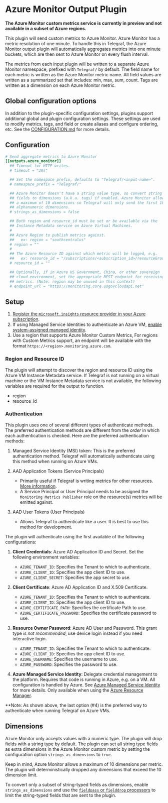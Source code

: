 # Azure Monitor Output Plugin

**The Azure Monitor custom metrics service is currently in preview and not
available in a subset of Azure regions.**

This plugin will send custom metrics to Azure Monitor. Azure Monitor has a
metric resolution of one minute. To handle this in Telegraf, the Azure Monitor
output plugin will automatically aggregates metrics into one minute buckets,
which are then sent to Azure Monitor on every flush interval.

The metrics from each input plugin will be written to a separate Azure Monitor
namespace, prefixed with `Telegraf/` by default. The field name for each metric
is written as the Azure Monitor metric name. All field values are written as a
summarized set that includes: min, max, sum, count. Tags are written as a
dimension on each Azure Monitor metric.

## Global configuration options <!-- @/docs/includes/plugin_config.md -->

In addition to the plugin-specific configuration settings, plugins support
additional global and plugin configuration settings. These settings are used to
modify metrics, tags, and field or create aliases and configure ordering, etc.
See the [CONFIGURATION.md][CONFIGURATION.md] for more details.

[CONFIGURATION.md]: ../../../docs/CONFIGURATION.md

## Configuration

```toml @sample.conf
# Send aggregate metrics to Azure Monitor
[[outputs.azure_monitor]]
  ## Timeout for HTTP writes.
  # timeout = "20s"

  ## Set the namespace prefix, defaults to "Telegraf/<input-name>".
  # namespace_prefix = "Telegraf/"

  ## Azure Monitor doesn't have a string value type, so convert string
  ## fields to dimensions (a.k.a. tags) if enabled. Azure Monitor allows
  ## a maximum of 10 dimensions so Telegraf will only send the first 10
  ## alphanumeric dimensions.
  # strings_as_dimensions = false

  ## Both region and resource_id must be set or be available via the
  ## Instance Metadata service on Azure Virtual Machines.
  #
  ## Azure Region to publish metrics against.
  ##   ex: region = "southcentralus"
  # region = ""
  #
  ## The Azure Resource ID against which metric will be logged, e.g.
  ##   ex: resource_id = "/subscriptions/<subscription_id>/resourceGroups/<resource_group>/providers/Microsoft.Compute/virtualMachines/<vm_name>"
  # resource_id = ""

  ## Optionally, if in Azure US Government, China, or other sovereign
  ## cloud environment, set the appropriate REST endpoint for receiving
  ## metrics. (Note: region may be unused in this context)
  # endpoint_url = "https://monitoring.core.usgovcloudapi.net"
```

## Setup

1. [Register the `microsoft.insights` resource provider in your Azure
   subscription][resource provider].
1. If using Managed Service Identities to authenticate an Azure VM, [enable
   system-assigned managed identity][enable msi].
1. Use a region that supports Azure Monitor Custom Metrics, For regions with
   Custom Metrics support, an endpoint will be available with the format
   `https://<region>.monitoring.azure.com`.

[resource provider]: https://docs.microsoft.com/en-us/azure/azure-resource-manager/resource-manager-supported-services

[enable msi]: https://docs.microsoft.com/en-us/azure/active-directory/managed-service-identity/qs-configure-portal-windows-vm

### Region and Resource ID

The plugin will attempt to discover the region and resource ID using the Azure
VM Instance Metadata service. If Telegraf is not running on a virtual machine or
the VM Instance Metadata service is not available, the following variables are
required for the output to function.

* region
* resource_id

### Authentication

This plugin uses one of several different types of authenticate methods. The
preferred authentication methods are different from the *order* in which each
authentication is checked. Here are the preferred authentication methods:

1. Managed Service Identity (MSI) token: This is the preferred authentication
   method. Telegraf will automatically authenticate using this method when
   running on Azure VMs.
2. AAD Application Tokens (Service Principals)

    * Primarily useful if Telegraf is writing metrics for other resources.
      [More information][principal].
    * A Service Principal or User Principal needs to be assigned the `Monitoring
      Metrics Publisher` role on the resource(s) metrics will be emitted
      against.

3. AAD User Tokens (User Principals)

    * Allows Telegraf to authenticate like a user. It is best to use this method
      for development.

[principal]: https://docs.microsoft.com/en-us/azure/active-directory/develop/active-directory-application-objects

The plugin will authenticate using the first available of the following
configurations:

1. **Client Credentials**: Azure AD Application ID and Secret. Set the following
   environment variables:

    * `AZURE_TENANT_ID`: Specifies the Tenant to which to authenticate.
    * `AZURE_CLIENT_ID`: Specifies the app client ID to use.
    * `AZURE_CLIENT_SECRET`: Specifies the app secret to use.

1. **Client Certificate**: Azure AD Application ID and X.509 Certificate.

    * `AZURE_TENANT_ID`: Specifies the Tenant to which to authenticate.
    * `AZURE_CLIENT_ID`: Specifies the app client ID to use.
    * `AZURE_CERTIFICATE_PATH`: Specifies the certificate Path to use.
    * `AZURE_CERTIFICATE_PASSWORD`: Specifies the certificate password to use.

1. **Resource Owner Password**: Azure AD User and Password. This grant type is
   *not recommended*, use device login instead if you need interactive login.

    * `AZURE_TENANT_ID`: Specifies the Tenant to which to authenticate.
    * `AZURE_CLIENT_ID`: Specifies the app client ID to use.
    * `AZURE_USERNAME`: Specifies the username to use.
    * `AZURE_PASSWORD`: Specifies the password to use.

1. **Azure Managed Service Identity**: Delegate credential management to the
   platform. Requires that code is running in Azure, e.g. on a VM. All
   configuration is handled by Azure. See [Azure Managed Service Identity][msi]
   for more details. Only available when using the [Azure Resource
   Manager][arm].

[msi]: https://docs.microsoft.com/en-us/azure/active-directory/msi-overview
[arm]: https://docs.microsoft.com/en-us/azure/azure-resource-manager/resource-group-overview

**Note: As shown above, the last option (#4) is the preferred way to
authenticate when running Telegraf on Azure VMs.

## Dimensions

Azure Monitor only accepts values with a numeric type. The plugin will drop
fields with a string type by default. The plugin can set all string type fields
as extra dimensions in the Azure Monitor custom metric by setting the
configuration option `strings_as_dimensions` to `true`.

Keep in mind, Azure Monitor allows a maximum of 10 dimensions per metric. The
plugin will deterministically dropped any dimensions that exceed the 10
dimension limit.

To convert only a subset of string-typed fields as dimensions, enable
`strings_as_dimensions` and use the [`fieldpass` or `fielddrop`
processors][conf-processor] to limit the string-typed fields that are sent to
the plugin.

[conf-processor]: https://docs.influxdata.com/telegraf/v1.7/administration/configuration/#processor-configuration
